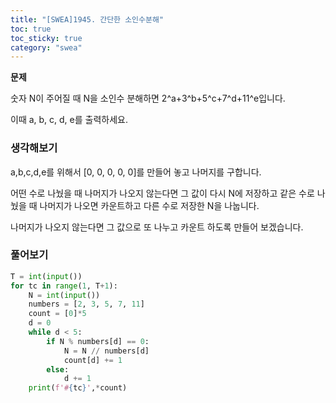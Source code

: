 ```yaml
---
title: "[SWEA]1945. 간단한 소인수분해"
toc: true
toc_sticky: true
category: "swea"
---
```


**문제**

숫자 N이 주어질 때 N을 소인수 분해하면 2^a+3^b+5^c+7^d+11^e입니다.

이때 a, b, c, d, e를 출력하세요.

### 생각해보기

a,b,c,d,e를 위해서 [0, 0, 0, 0, 0]를 만들어 놓고 나머지를 구합니다. 

어떤 수로 나눴을 때 나머지가 나오지 않는다면 그 값이 다시 N에 저장하고 같은 수로 나눴을 때 나머지가 나오면 카운트하고 다른 수로 저장한 N을 나눕니다. 

나머지가 나오지 않는다면 그 값으로 또 나누고 카운트 하도록 만들어 보겠습니다.

### 풀어보기

```python
T = int(input())
for tc in range(1, T+1):
    N = int(input())
    numbers = [2, 3, 5, 7, 11]
    count = [0]*5
    d = 0
    while d < 5:
        if N % numbers[d] == 0:
            N = N // numbers[d]
            count[d] += 1
        else:
            d += 1
    print(f'#{tc}',*count)
```



